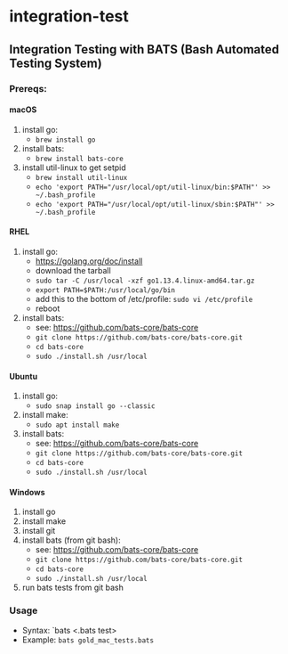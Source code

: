 # integration-test
## Integration Testing with BATS (Bash Automated Testing System)
### Prereqs:
#### macOS
1. install go:
    - `brew install go`
1. install bats:
    - `brew install bats-core`
1. install util-linux to get setpid
    - `brew install util-linux`
    - `echo 'export PATH="/usr/local/opt/util-linux/bin:$PATH"' >> ~/.bash_profile`
    - `echo 'export PATH="/usr/local/opt/util-linux/sbin:$PATH"' >> ~/.bash_profile`
#### RHEL
1. install go:
    - https://golang.org/doc/install
    - download the tarball
    - `sudo tar -C /usr/local -xzf go1.13.4.linux-amd64.tar.gz`
    - `export PATH=$PATH:/usr/local/go/bin`
    - add this to the bottom of /etc/profile: `sudo vi /etc/profile`
    - reboot
1. install bats:
    - see: https://github.com/bats-core/bats-core
    - `git clone https://github.com/bats-core/bats-core.git`
    - `cd bats-core`
    - `sudo ./install.sh /usr/local`
#### Ubuntu
1. install go:
    - `sudo snap install go --classic`
1. install make:
    - `sudo apt install make`
1. install bats:
    - see: https://github.com/bats-core/bats-core
    - `git clone https://github.com/bats-core/bats-core.git`
    - `cd bats-core`
    - `sudo ./install.sh /usr/local`
#### Windows
1. install go
1. install make
1. install git
1. install bats (from git bash):
    - see: https://github.com/bats-core/bats-core
    - `git clone https://github.com/bats-core/bats-core.git`
    - `cd bats-core`
    - `sudo ./install.sh /usr/local`
1. run bats tests from git bash
### Usage
- Syntax: `bats <.bats test>
- Example: `bats gold_mac_tests.bats`